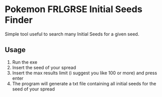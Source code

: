 # Pokemon FRLGRSE Initial Seeds Finder
Simple tool useful to search many Initial Seeds for a given seed.

## Usage
1) Run the exe
2) Insert the seed of your spread
3) Insert the max results limit (i suggest you like 100 or more) and press enter
4) The program will generate a txt file containing all initial seeds for the seed of your spread

